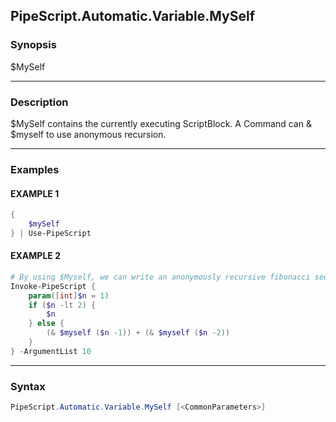 PipeScript.Automatic.Variable.MySelf
------------------------------------




### Synopsis
$MySelf



---


### Description

$MySelf contains the currently executing ScriptBlock.
A Command can & $myself to use anonymous recursion.



---


### Examples
#### EXAMPLE 1
```PowerShell
{
    $mySelf
} | Use-PipeScript
```

#### EXAMPLE 2
```PowerShell
# By using $Myself, we can write an anonymously recursive fibonacci sequence.
Invoke-PipeScript {
    param([int]$n = 1)
    if ($n -lt 2) {
        $n
    } else {
        (& $myself ($n -1)) + (& $myself ($n -2))
    }
} -ArgumentList 10
```



---


### Syntax
```PowerShell
PipeScript.Automatic.Variable.MySelf [<CommonParameters>]
```
